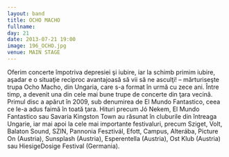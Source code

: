 ```yaml
---
layout: band
title: OCHO MACHO
fullname: 
day: 21
date: 2013-07-21 19:00
image: 196_OCHO.jpg
venue: MAIN STAGE
---
```


Oferim concerte împotriva depresiei şi iubire, iar la schimb primim iubire, aşadar e o situaţie reciproc avantajoasă să vii să ne asculţi! – mărturiseşte trupa Ocho Macho, din Ungaria, care s-a format în urmă cu zece ani. Între timp, a devenit una din cele mai bune trupe de concerte din ţara vecină. Primul disc a apărut în 2009, sub denumirea de El Mundo Fantastico, ceea ce le-a adus faimă în toată ţara. Hituri precum Jó Nekem, El Mundo Fantastico sau Savaria Kingston Town au răsunat în cluburile din întreaga Ungarie, iar mai apoi la cele mai importante festivaluri, precum Sziget, Volt, Balaton Sound, SZIN, Pannonia Fesztivál, Efott, Campus, Alterába, Picture On (Austria), Sunsplash (Austria), Esperentella (Austria), Ost Klub (Austria) sau HiesigeDosige Festival (Germania).

